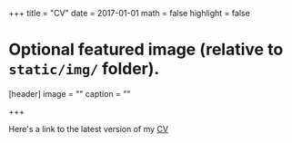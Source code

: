 +++
title = "CV"
date = 2017-01-01
math = false
highlight = false

# Optional featured image (relative to `static/img/` folder).
[header]
image = ""
caption = ""

+++

Here's a link to the latest version of my [CV](/files/CV.pdf)